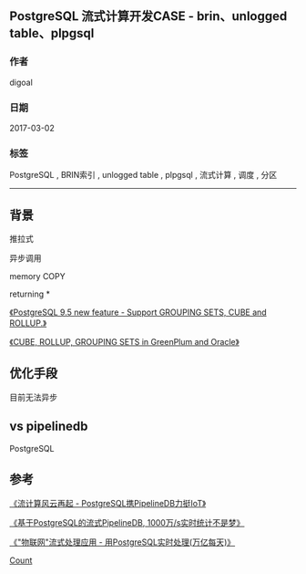 ## PostgreSQL 流式计算开发CASE - brin、unlogged table、plpgsql
        
### 作者                                                     
digoal   
          
### 日期     
2017-03-02    
      
### 标签   
PostgreSQL , BRIN索引 , unlogged table , plpgsql , 流式计算 , 调度 , 分区   
        
----  
           
## 背景  

推拉式 

异步调用 

memory COPY 

returning * 

[《PostgreSQL 9.5 new feature - Support GROUPING SETS, CUBE and ROLLUP.》](201505/20150526_02.md)  

[《CUBE, ROLLUP, GROUPING SETS in GreenPlum and Oracle》](201212/20121218_03.md)  

## 优化手段
目前无法异步

## vs pipelinedb
PostgreSQL 

## 参考

[《流计算风云再起 - PostgreSQL携PipelineDB力挺IoT》](../201612/20161220_01.md)

[《基于PostgreSQL的流式PipelineDB, 1000万/s实时统计不是梦》](../201510/20151015_01.md)

[《"物联网"流式处理应用 - 用PostgreSQL实时处理(万亿每天)》](../201512/20151215_01.md)


      
[Count](http://info.flagcounter.com/h9V1)                                         
